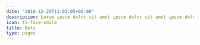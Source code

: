 ```yaml
---
date: "2018-12-29T11:02:05+06:00"
description: Lorem ipsum dolor sit amet ipsum dolor sit amet ipsum dolor sit amet
icon: ti-face-smile
title: Bots
type: pages
---
```


